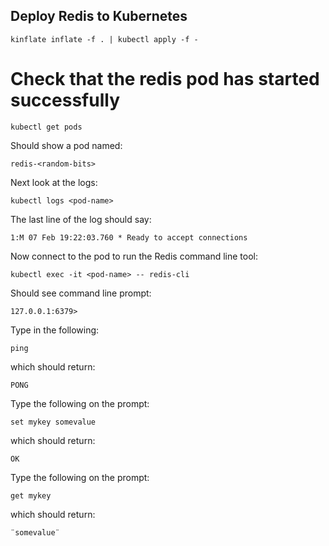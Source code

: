 ## Deploy Redis to Kubernetes

`kinflate inflate -f . | kubectl apply -f -`

# Check that the redis pod has started successfully

`kubectl get pods`

Should show a pod named:

`redis-<random-bits>`

Next look at the logs:

`kubectl logs <pod-name>`

The last line of the log should say:

`1:M 07 Feb 19:22:03.760 * Ready to accept connections`

Now connect to the pod to run the Redis command line tool:

`kubectl exec -it <pod-name> -- redis-cli`

Should see command line prompt:

`127.0.0.1:6379>`

Type in the following:

`ping`

which should return:

`PONG`

Type the following on the prompt:

`set mykey somevalue`

which should return:

`OK`

Type the following on the prompt:

`get mykey`

which should return:

`¨somevalue¨`
